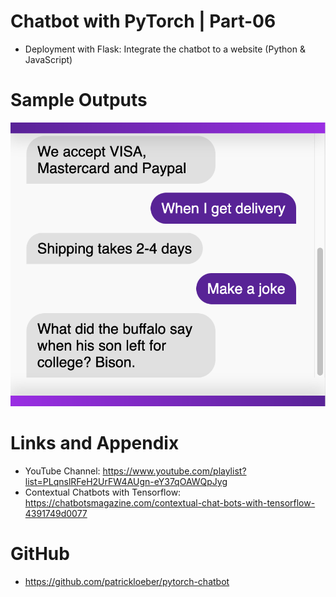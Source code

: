 # Chatbot with PyTorch | Part-06

* Deployment with Flask: Integrate the chatbot to a website (Python & JavaScript)

Sample Outputs
========================================================

![Deployment with Flask](https://github.com/nihathalici/Chatbot-with-PyTorch/blob/main/screenshots/deployment_with_flask.png)


Links and Appendix
========================================================

- YouTube Channel: https://www.youtube.com/playlist?list=PLqnslRFeH2UrFW4AUgn-eY37qOAWQpJyg
- Contextual Chatbots with Tensorflow: https://chatbotsmagazine.com/contextual-chat-bots-with-tensorflow-4391749d0077


GitHub
========================================================

- https://github.com/patrickloeber/pytorch-chatbot
